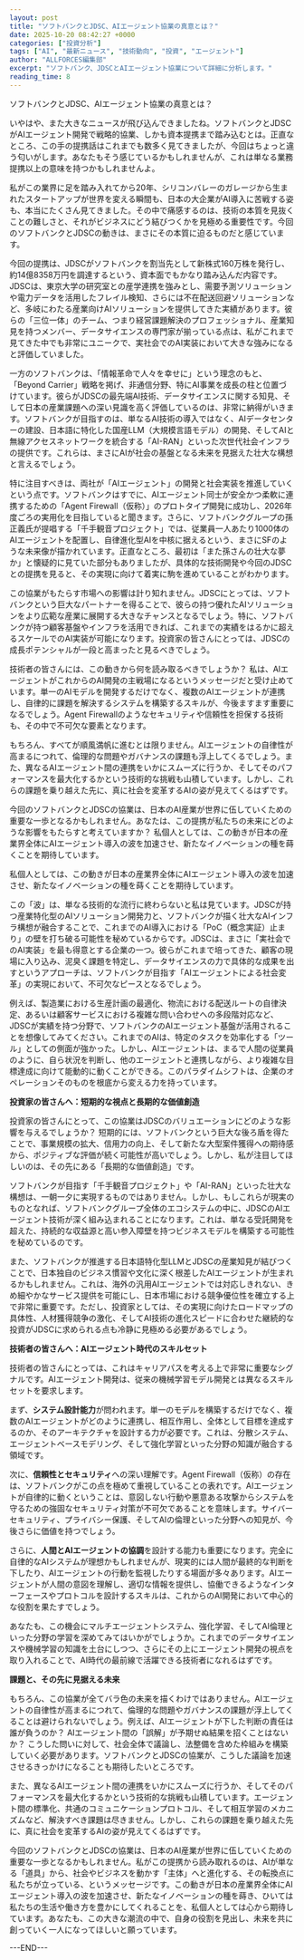 ```yaml
---
layout: post
title: "ソフトバンクとJDSC、AIエージェント協業の真意とは？"
date: 2025-10-20 08:42:27 +0000
categories: ["投資分析"]
tags: ["AI", "最新ニュース", "技術動向", "投資", "エージェント"]
author: "ALLFORCES編集部"
excerpt: "ソフトバンク、JDSCとAIエージェント協業について詳細に分析します。"
reading_time: 8
---
```


ソフトバンクとJDSC、AIエージェント協業の真意とは？

いやはや、また大きなニュースが飛び込んできましたね。ソフトバンクとJDSCがAIエージェント開発で戦略的協業、しかも資本提携まで踏み込むとは。正直なところ、この手の提携話はこれまでも数多く見てきましたが、今回はちょっと違う匂いがします。あなたもそう感じているかもしれませんが、これは単なる業務提携以上の意味を持つかもしれませんよ。

私がこの業界に足を踏み入れてから20年、シリコンバレーのガレージから生まれたスタートアップが世界を変える瞬間も、日本の大企業がAI導入に苦戦する姿も、本当にたくさん見てきました。その中で痛感するのは、技術の本質を見抜くことの難しさと、それがビジネスにどう結びつくかを見極める重要性です。今回のソフトバンクとJDSCの動きは、まさにその本質に迫るものだと感じています。

今回の提携は、JDSCがソフトバンクを割当先として新株式160万株を発行し、約14億8358万円を調達するという、資本面でもかなり踏み込んだ内容です。JDSCは、東京大学の研究室との産学連携を強みとし、需要予測ソリューションや電力データを活用したフレイル検知、さらには不在配送回避ソリューションなど、多岐にわたる産業向けAIソリューションを提供してきた実績があります。彼らの「三位一体」のチーム、つまり経営課題解決のプロフェッショナル、産業知見を持つメンバー、データサイエンスの専門家が揃っている点は、私がこれまで見てきた中でも非常にユニークで、実社会でのAI実装において大きな強みになると評価していました。

一方のソフトバンクは、「情報革命で人々を幸せに」という理念のもと、「Beyond Carrier」戦略を掲げ、非通信分野、特にAI事業を成長の柱と位置づけています。彼らがJDSCの最先端AI技術、データサイエンスに関する知見、そして日本の産業課題への深い見識を高く評価しているのは、非常に納得がいきます。ソフトバンクが目指すのは、単なるAI技術の導入ではなく、AIデータセンターの建設、日本語に特化した国産LLM（大規模言語モデル）の開発、そしてAIと無線アクセスネットワークを統合する「AI-RAN」といった次世代社会インフラの提供です。これらは、まさにAIが社会の基盤となる未来を見据えた壮大な構想と言えるでしょう。

特に注目すべきは、両社が「AIエージェント」の開発と社会実装を推進していくという点です。ソフトバンクはすでに、AIエージェント同士が安全かつ柔軟に連携するための「Agent Firewall（仮称）」のプロトタイプ開発に成功し、2026年度ごろの実用化を目指していると聞きます。さらに、ソフトバンクグループの孫正義氏が提唱する「千手観音プロジェクト」では、従業員一人あたり1000体のAIエージェントを配置し、自律進化型AIを中核に据えるという、まさにSFのような未来像が描かれています。正直なところ、最初は「また孫さんの壮大な夢か」と懐疑的に見ていた部分もありましたが、具体的な技術開発や今回のJDSCとの提携を見ると、その実現に向けて着実に駒を進めていることがわかります。

この協業がもたらす市場への影響は計り知れません。JDSCにとっては、ソフトバンクという巨大なパートナーを得ることで、彼らの持つ優れたAIソリューションをより広範な産業に展開する大きなチャンスとなるでしょう。特に、ソフトバンクが持つ顧客基盤やインフラを活用できれば、これまでの実績をはるかに超えるスケールでのAI実装が可能になります。投資家の皆さんにとっては、JDSCの成長ポテンシャルが一段と高まったと見るべきでしょう。

技術者の皆さんには、この動きから何を読み取るべきでしょうか？ 私は、AIエージェントがこれからのAI開発の主戦場になるというメッセージだと受け止めています。単一のAIモデルを開発するだけでなく、複数のAIエージェントが連携し、自律的に課題を解決するシステムを構築するスキルが、今後ますます重要になるでしょう。Agent Firewallのようなセキュリティや信頼性を担保する技術も、その中で不可欠な要素となります。

もちろん、すべてが順風満帆に進むとは限りません。AIエージェントの自律性が高まるにつれて、倫理的な問題やガバナンスの課題も浮上してくるでしょう。また、異なるAIエージェント間の連携をいかにスムーズに行うか、そしてそのパフォーマンスを最大化するかという技術的な挑戦も山積しています。しかし、これらの課題を乗り越えた先に、真に社会を変革するAIの姿が見えてくるはずです。

今回のソフトバンクとJDSCの協業は、日本のAI産業が世界に伍していくための重要な一歩となるかもしれません。あなたは、この提携が私たちの未来にどのような影響をもたらすと考えていますか？ 私個人としては、この動きが日本の産業界全体にAIエージェント導入の波を加速させ、新たなイノベーションの種を蒔くことを期待しています。

私個人としては、この動きが日本の産業界全体にAIエージェント導入の波を加速させ、新たなイノベーションの種を蒔くことを期待しています。

この「波」は、単なる技術的な流行に終わらないと私は見ています。JDSCが持つ産業特化型のAIソリューション開発力と、ソフトバンクが描く壮大なAIインフラ構想が融合することで、これまでのAI導入における「PoC（概念実証）止まり」の壁を打ち破る可能性を秘めているからです。JDSCは、まさに「実社会でのAI実装」を最も得意とする企業の一つ。彼らがこれまで培ってきた、顧客の現場に入り込み、泥臭く課題を特定し、データサイエンスの力で具体的な成果を出すというアプローチは、ソフトバンクが目指す「AIエージェントによる社会変革」の実現において、不可欠なピースとなるでしょう。

例えば、製造業における生産計画の最適化、物流における配送ルートの自律決定、あるいは顧客サービスにおける複雑な問い合わせへの多段階対応など、JDSCが実績を持つ分野で、ソフトバンクのAIエージェント基盤が活用されることを想像してみてください。これまでのAIは、特定のタスクを効率化する「ツール」としての側面が強かった。しかし、AIエージェントは、まるで人間の従業員のように、自ら状況を判断し、他のエージェントと連携しながら、より複雑な目標達成に向けて能動的に動くことができる。このパラダイムシフトは、企業のオペレーションそのものを根底から変える力を持っています。

**投資家の皆さんへ：短期的な視点と長期的な価値創造**

投資家の皆さんにとって、この協業はJDSCのバリュエーションにどのような影響を与えるでしょうか？ 短期的には、ソフトバンクという巨大な後ろ盾を得たことで、事業規模の拡大、信用力の向上、そして新たな大型案件獲得への期待感から、ポジティブな評価が続く可能性が高いでしょう。しかし、私が注目してほしいのは、その先にある「長期的な価値創造」です。

ソフトバンクが目指す「千手観音プロジェクト」や「AI-RAN」といった壮大な構想は、一朝一夕に実現するものではありません。しかし、もしこれらが現実のものとなれば、ソフトバンクグループ全体のエコシステムの中に、JDSCのAIエージェント技術が深く組み込まれることになります。これは、単なる受託開発を超えた、持続的な収益源と高い参入障壁を持つビジネスモデルを構築する可能性を秘めているのです。

また、ソフトバンクが推進する日本語特化型LLMとJDSCの産業知見が結びつくことで、日本独自のビジネス慣習や文化に深く根差したAIエージェントが生まれるかもしれません。これは、海外の汎用AIエージェントでは対応しきれない、きめ細やかなサービス提供を可能にし、日本市場における競争優位性を確立する上で非常に重要です。ただし、投資家としては、その実現に向けたロードマップの具体性、人材獲得競争の激化、そしてAI技術の進化スピードに合わせた継続的な投資がJDSCに求められる点も冷静に見極める必要があるでしょう。

**技術者の皆さんへ：AIエージェント時代のスキルセット**

技術者の皆さんにとっては、これはキャリアパスを考える上で非常に重要なシグナルです。AIエージェント開発は、従来の機械学習モデル開発とは異なるスキルセットを要求します。

まず、**システム設計能力**が問われます。単一のモデルを構築するだけでなく、複数のAIエージェントがどのように連携し、相互作用し、全体として目標を達成するのか、そのアーキテクチャを設計する力が必要です。これは、分散システム、エージェントベースモデリング、そして強化学習といった分野の知識が融合する領域です。

次に、**信頼性とセキュリティ**への深い理解です。Agent Firewall（仮称）の存在は、ソフトバンクがこの点を極めて重視していることの表れです。AIエージェントが自律的に動くということは、意図しない行動や悪意ある攻撃からシステムを守るための強固なセキュリティ対策が不可欠であることを意味します。サイバーセキュリティ、プライバシー保護、そしてAIの倫理といった分野への知見が、今後さらに価値を持つでしょう。

さらに、**人間とAIエージェントの協調**を設計する能力も重要になります。完全に自律的なAIシステムが理想かもしれませんが、現実的には人間が最終的な判断を下したり、AIエージェントの行動を監視したりする場面が多々あります。AIエージェントが人間の意図を理解し、適切な情報を提供し、協働できるようなインターフェースやプロトコルを設計するスキルは、これからのAI開発において中心的な役割を果たすでしょう。

あなたも、この機会にマルチエージェントシステム、強化学習、そしてAI倫理といった分野の学習を深めてみてはいかがでしょうか。これまでのデータサイエンスや機械学習の知識を土台にしつつ、さらにその上にエージェント開発の視点を取り入れることで、AI時代の最前線で活躍できる技術者になれるはずです。

**課題と、その先に見据える未来**

もちろん、この協業が全てバラ色の未来を描くわけではありません。AIエージェントの自律性が高まるにつれて、倫理的な問題やガバナンスの課題が浮上してくることは避けられないでしょう。例えば、AIエージェントが下した判断の責任は誰が負うのか？ AIエージェント間の「誤解」が予期せぬ結果を招くことはないか？ こうした問いに対して、社会全体で議論し、法整備を含めた枠組みを構築していく必要があります。ソフトバンクとJDSCの協業が、こうした議論を加速させるきっかけになることも期待したいところです。

また、異なるAIエージェント間の連携をいかにスムーズに行うか、そしてそのパフォーマンスを最大化するかという技術的な挑戦も山積しています。エージェント間の標準化、共通のコミュニケーションプロトコル、そして相互学習のメカニズムなど、解決すべき課題は尽きません。しかし、これらの課題を乗り越えた先に、真に社会を変革するAIの姿が見えてくるはずです。

今回のソフトバンクとJDSCの協業は、日本のAI産業が世界に伍していくための重要な一歩となるかもしれません。私がこの提携から読み取れるのは、AIが単なる「道具」から、社会やビジネスを動かす「主体」へと進化する、その転換点に私たちが立っている、というメッセージです。この動きが日本の産業界全体にAIエージェント導入の波を加速させ、新たなイノベーションの種を蒔き、ひいては私たちの生活や働き方を豊かにしてくれることを、私個人としては心から期待しています。あなたも、この大きな潮流の中で、自身の役割を見出し、未来を共に創っていく一人になってほしいと願っています。

---END---
